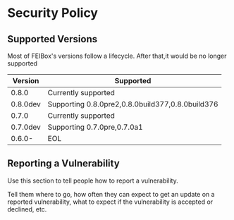 # Security Policy

## Supported Versions

Most of FEIBox's versions follow a lifecycle. After that,it would be no longer supported

| Version | Supported           |
| ------- | ------------------- |
| 0.8.0   | Currently supported |
| 0.8.0dev| Supporting 0.8.0pre2,0.8.0build377,0.8.0build376 |
| 0.7.0   | Currently supported |
| 0.7.0dev| Supporting 0.7.0pre,0.7.0a1 |
| 0.6.0-  | EOL |

## Reporting a Vulnerability

Use this section to tell people how to report a vulnerability.

Tell them where to go, how often they can expect to get an update on a
reported vulnerability, what to expect if the vulnerability is accepted or
declined, etc.
